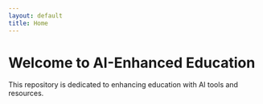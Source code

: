 ```yaml
---
layout: default
title: Home
---
```


# Welcome to AI-Enhanced Education

This repository is dedicated to enhancing education with AI tools and resources.
